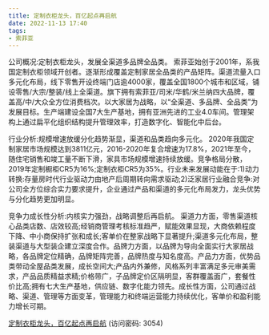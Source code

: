 ```yaml
---
title: 定制衣柜龙头，百亿起点再启航
date: 2022-11-13 17:40
tags:
- 索菲亚
---
```

公司概况:定制衣柜龙头，发展全渠道多品牌全品类。
索菲亚始创于2001年，系我国定制衣柜领域开创者。逐渐形成覆盖定制家居全品类的产品矩阵。渠道流量入口多元化布局，线下零售开设终端门店逾4000家，覆盖全国1800个城市和区域，铺设零售/大宗/整装/线上全渠道。旗下拥有索菲亚/司米/华鹤/米兰纳四大品牌，覆盖高/中/大众全方位消费档次。以大家居为战略，以“全渠道、多品牌、全品类”为发展目标。生产端建设全国7大生产基地，拥有亚洲先进的工业4.0车间。管理架构上通过扁平化组织结构提升管理效率，打造数字化、智能化中后台。

行业分析:规模增速放缓分化趋势渐显，渠道和品类趋向多元化。
2020年我国定制家居市场规模达到3811亿元，2016-2020年复合增速为17.8%，2021年至今，随住宅销售和竣工量不断下滑，家具市场规模增速持续放缓。竞争格局分散，2019年定制橱柜CR5为16%;定制衣柜CR5为35%。行业未来发展动能在于:1)动力转换:存量房时代行业驱动力由地产后周期转向需求驱动;2)泛家居行业融合竞争:对公司全方位综合实力要求提升，企业通过产品和渠道的多元化布局发力，龙头优势与分化趋势更加明显。
<!-- more -->
竞争力成长性分析:内核实力强劲，战略调整后再启航。
渠道力方面，零售渠道核心品类店数、店效较高;经销商管理考核标准趋严，赋能效果显现，大商依赖程度下降、中小商保持扩张和成长;客单价在整家战略下显著提升;渠道多元化布局，整装渠道与大型装企建立深度合作。品牌力方面，以品牌为导向全面实行大家居战略，各品牌定位精确，品牌矩阵完善，品牌热度与知名度高。产品力方面，优势品类带动全屋品类发展，成长空间大;产品内外兼修，风格系列丰富满足多元审美需求，产品品质精益求精;价格带广，子品牌定价区隔明显，客群覆盖面广，套餐性价比高;拥有七大生产基地，供应链、数字化能力领先。成长性方面，公司通过战略、渠道、管理等方面变革，管理能力和终端运营能力持续优化，客单价和盈利能力增长可期。

[定制衣柜龙头，百亿起点再启航](https://url12.ctfile.com/f/3948612-723190347-f0d52b?p=3054)
(访问密码: 3054)
